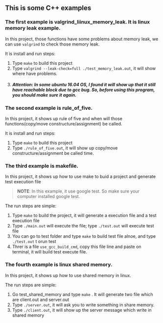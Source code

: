 ## This is some C++ examples

### The first example is valgrind_liinux_memory_leak. It is linux memory leak example.

In this project, those functions have some problems about memory leak, we can use `valgrind` to check those memory leak.

It is install and run steps: 
1. Type `` make `` to build this project 
2. Type ``valgrind --leak-check=full ./test_memory_leak.out``, it will show where have problems.
3. ##### Attention:  In some ubuntu 16.04 OS, I found it will show up that it still have reachable block due to gcc bug. So, before using this program, you should make sure it again.


### The second example is rule_of_five.

In this project, it shows up rule of five and when will those functions(copy/move constructure/assignment) be called.

It is install and run steps: 
1. Type ``make`` to build this project
2. Type ``./rule_of_five.out``, it will show up copy/move constructure/assignment be called time.


### The third example is makefile.
In this project, it shows up how to use make to buid a project and generate test execution file

> __NOTE__: 
In this example, it use google test. So make sure your computer installed google test.

The run steps are simple:
1. Type ``make`` to build the project, it will generate a execution file and a test execution file
2. Type ``./main.out`` will execute the file; type ``./test.out`` will execute test file
3. You can go to test folder and type ``make`` to build test file alnoe, and type ``./test.out`` t orun test
4. Threr is a file ``use_gcc_build_cmd``, copy this file line and paste on terminal, it will build test execute file.

### The fourth example is linux shared memory.
In this project, it shows up how to use shared memory in linux.


The run steps are simple:
1. Go test_shared_memory and type ``make`` . It will generate two file which are client.out and server.out
2. Type ``./server.out``, it will ask you to write something in share memory.
3. Type ``./client.out``, it will show up the server message which write in shared memory
